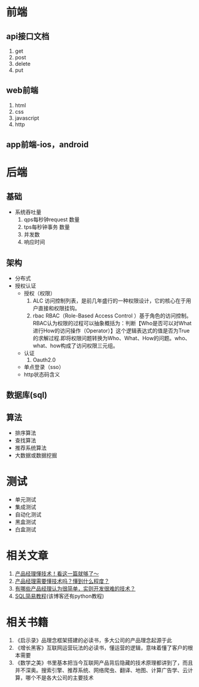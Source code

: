 # 前端
## api接口文档
1. get
2. post
3. delete
4. put
## web前端
1. html
2. css
3. javascript
3. http
## app前端-ios，android

# 后端
## 基础
* 系统吞吐量
    1. qps每秒钟request 数量
    2. tps每秒钟事务 数量
    3. 并发数
    4. 响应时间
## 架构
* 分布式
* 授权认证
    + 授权（权限）
        1. ALC 访问控制列表，是前几年盛行的一种权限设计，它的核心在于用户直接和权限挂钩。
        2. rbac
        RBAC（Role-Based Access Control ）基于角色的访问控制。  
        RBAC认为权限的过程可以抽象概括为：判断【Who是否可以对What进行How的访问操作（Operator）】这个逻辑表达式的值是否为True的求解过程.即将权限问题转换为Who、What、How的问题。who、what、how构成了访问权限三元组。
    + 认证
        1. Oauth2.0
    + 单点登录（sso）
    + http状态码含义
## 数据库(sql)
## 算法
* 排序算法
* 查找算法
* 推荐系统算法
* 大数据或数据挖掘
# 测试
* 单元测试
* 集成测试
* 自动化测试
* 黑盒测试
* 白盒测试
# 相关文章
1. [产品经理懂技术！看这一篇就够了～
](https://zhuanlan.zhihu.com/p/29880651)
2. [产品经理需要懂技术吗？懂到什么程度？](https://www.zhihu.com/question/19554113)
3. [有哪些产品经理认为很简单，实则开发很难的技术？](https://www.zhihu.com/question/38825761)
4. [SQL简易教程](https://www.liaoxuefeng.com/wiki/001508284671805d39d23243d884b8b99f440bfae87b0f4000)(该博客还有python教程)
# 相关书籍
1. 《启示录》品理念框架搭建的必读书，多大公司的产品理念起源于此
2. 《增长黑客》互联网运营玩法的必读书，懂运营的逻辑，意味着懂了客户的根本需要
3. 《数学之美》书里基本把当今互联网产品背后隐藏的技术原理都讲到了，而且并不深奥。搜索引擎、推荐系统、网络爬虫、翻译、地图、计算广告学、云计算，哪个不是各大公司的主要技术